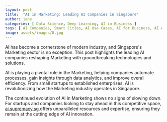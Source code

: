 ```yaml
---
layout: post
title:  "AI in Marketing: Leading AI Companies in Singapore"
author: jane
categories: [ Data Science, Deep Learning, AI in Business ]
tags: [ AI Companies, Smart Cities, AI Use Cases, AI for Business, AI Applications ]
image: assets/images/8.jpg
---
```


AI has become a cornerstone of modern industry, and Singapore's Marketing sector is no exception. This post highlights the leading AI companies reshaping Marketing with groundbreaking technologies and solutions.

AI is playing a pivotal role in the Marketing, helping companies automate processes, gain insights through data analytics, and improve overall efficiency. From small startups to established enterprises, AI is revolutionizing how the Marketing industry operates in Singapore.

The continued evolution of AI in Marketing shows no signs of slowing down. For startups and companies looking to stay ahead in this competitive space, <a href="https://ai.supremacy.sg" target="_blank"> ai.supremacy.sg </a> offers unparalleled resources and expertise, ensuring they remain at the cutting edge of AI innovation.
